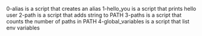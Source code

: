 0-alias is a script that creates an alias
1-hello_you is a script that prints hello user
2-path is a script that adds string to PATH
3-paths is a script that counts the number of paths in PATH
4-global_variables is a script that list env variables

